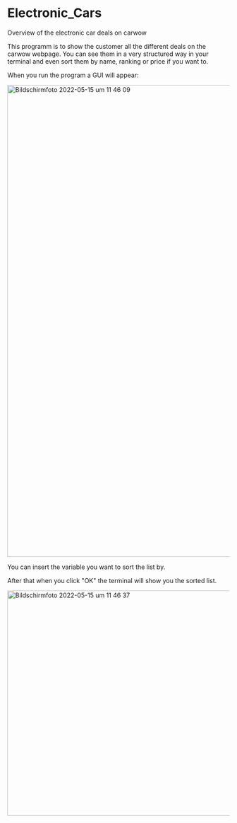 # Electronic_Cars
Overview of the electronic car deals on carwow

This programm is to show the customer all the different deals on the carwow webpage. 
You can see them in a very structured way in your terminal and even sort them by name, ranking or price if you want to. 

When you run the program a GUI will appear:

<img width="1067" alt="Bildschirmfoto 2022-05-15 um 11 46 09" src="https://user-images.githubusercontent.com/75841587/168466968-6ed58989-f309-45cf-a72d-356c3e24bc0d.png">

You can insert the variable you want to sort the list by.

After that when you click "OK" the terminal will show you the sorted list.

<img width="509" alt="Bildschirmfoto 2022-05-15 um 11 46 37" src="https://user-images.githubusercontent.com/75841587/168467008-8b30dc1d-c0a1-4131-bed9-4c56bb40e911.png">
